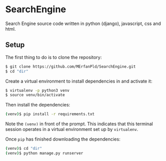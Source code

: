 # SearchEngine
Search Engine source code written in python (django), javascript, css and html.

## Setup

The first thing to do is to clone the repository:

```sh
$ git clone https://github.com/MErfanPld/SearchEngine.git
$ cd "dir"
```

Create a virtual environment to install dependencies in and activate it:

```sh
$ virtualenv -p python3 venv 
$ source venv/bin/activate
```

Then install the dependencies:

```sh
(venv)$ pip install -r requirements.txt
```
Note the `(venv)` in front of the prompt. This indicates that this terminal
session operates in a virtual environment set up by `virtualenv`.

Once `pip` has finished downloading the dependencies:
```sh
(venv)$ cd "dir"
(venv)$ python manage.py runserver
```
